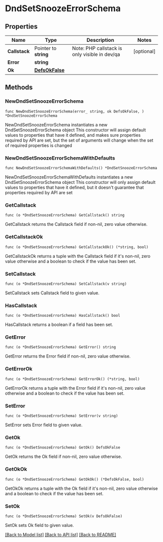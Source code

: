 # DndSetSnoozeErrorSchema

## Properties

Name | Type | Description | Notes
------------ | ------------- | ------------- | -------------
**Callstack** | Pointer to **string** | Note: PHP callstack is only visible in dev/qa | [optional] 
**Error** | **string** |  | 
**Ok** | [**DefsOkFalse**](DefsOkFalse.md) |  | 

## Methods

### NewDndSetSnoozeErrorSchema

`func NewDndSetSnoozeErrorSchema(error_ string, ok DefsOkFalse, ) *DndSetSnoozeErrorSchema`

NewDndSetSnoozeErrorSchema instantiates a new DndSetSnoozeErrorSchema object
This constructor will assign default values to properties that have it defined,
and makes sure properties required by API are set, but the set of arguments
will change when the set of required properties is changed

### NewDndSetSnoozeErrorSchemaWithDefaults

`func NewDndSetSnoozeErrorSchemaWithDefaults() *DndSetSnoozeErrorSchema`

NewDndSetSnoozeErrorSchemaWithDefaults instantiates a new DndSetSnoozeErrorSchema object
This constructor will only assign default values to properties that have it defined,
but it doesn't guarantee that properties required by API are set

### GetCallstack

`func (o *DndSetSnoozeErrorSchema) GetCallstack() string`

GetCallstack returns the Callstack field if non-nil, zero value otherwise.

### GetCallstackOk

`func (o *DndSetSnoozeErrorSchema) GetCallstackOk() (*string, bool)`

GetCallstackOk returns a tuple with the Callstack field if it's non-nil, zero value otherwise
and a boolean to check if the value has been set.

### SetCallstack

`func (o *DndSetSnoozeErrorSchema) SetCallstack(v string)`

SetCallstack sets Callstack field to given value.

### HasCallstack

`func (o *DndSetSnoozeErrorSchema) HasCallstack() bool`

HasCallstack returns a boolean if a field has been set.

### GetError

`func (o *DndSetSnoozeErrorSchema) GetError() string`

GetError returns the Error field if non-nil, zero value otherwise.

### GetErrorOk

`func (o *DndSetSnoozeErrorSchema) GetErrorOk() (*string, bool)`

GetErrorOk returns a tuple with the Error field if it's non-nil, zero value otherwise
and a boolean to check if the value has been set.

### SetError

`func (o *DndSetSnoozeErrorSchema) SetError(v string)`

SetError sets Error field to given value.


### GetOk

`func (o *DndSetSnoozeErrorSchema) GetOk() DefsOkFalse`

GetOk returns the Ok field if non-nil, zero value otherwise.

### GetOkOk

`func (o *DndSetSnoozeErrorSchema) GetOkOk() (*DefsOkFalse, bool)`

GetOkOk returns a tuple with the Ok field if it's non-nil, zero value otherwise
and a boolean to check if the value has been set.

### SetOk

`func (o *DndSetSnoozeErrorSchema) SetOk(v DefsOkFalse)`

SetOk sets Ok field to given value.



[[Back to Model list]](../README.md#documentation-for-models) [[Back to API list]](../README.md#documentation-for-api-endpoints) [[Back to README]](../README.md)


